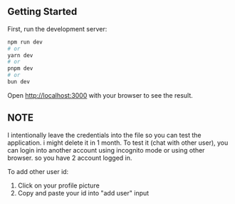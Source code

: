 
## Getting Started

First, run the development server:

```bash
npm run dev
# or
yarn dev
# or
pnpm dev
# or
bun dev
```

Open [http://localhost:3000](http://localhost:3000) with your browser to see the result.

## NOTE
I intentionally leave the credentials into the file so you can test the application. i might delete it in 1 month.
To test it (chat with other user), you can login into another account using incognito mode or using other browser. so you have 2 account logged in.

To add other user id:
1. Click on your profile picture
2. Copy and paste your id into "add user" input

